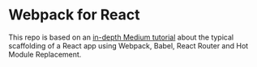# Webpack for React

This repo is based on an [in-depth Medium tutorial](https://medium.freecodecamp.org/learn-webpack-for-react-a36d4cac5060) about the typical scaffolding of a React app using Webpack, Babel, React Router and Hot Module Replacement. 